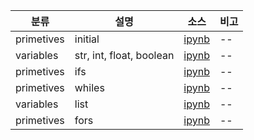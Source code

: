 
|분류 | 설명 | 소스| 비고|
|--| -- |--|--|
|primetives| initial |[ipynb](./codes/10_primetives_initial.ipynb)|--|
|variables| str, int, float, boolean  |[ipynb](./codes/02_variables.ipynb)|--|
|primetives| ifs |[ipynb](./codes/10_primetive_ifs.ipynb)|--|
|primetives| whiles |[ipynb](./codes/10_primetive_whiles.ipynb)|--|
|variables| list |[ipynb](./codes/20_primetive_whiles.ipynb)|--|
|primetives| fors |[ipynb](./codes/10_primetive_whiles.ipynb)|--|

